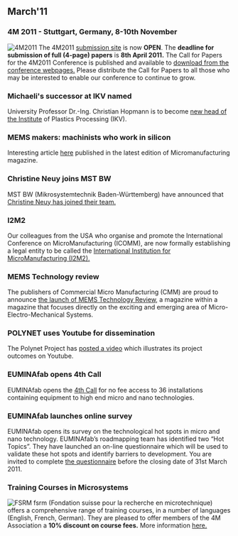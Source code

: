 ## March'11

<!--break-->
### 4M 2011 - Stuttgart, Germany, 8-10th November


![4M2011](/4m-association/assets/images/4m-2011_web1.jpg)
The 4M2011 [submission site](/4m-association/conference/2011/Submission_Guidelines) is now **OPEN**. The **deadline for submission of full (4-page) papers** is **8th April 2011.** The Call for Papers for the 4M2011 Conference is published and available to [download from the conference webpages.](/4m-association/conference/2011/Call_for_Papers) Please distribute the Call for Papers to all those who may be interested to enable our conference to continue to grow.   
     
### Michaeli's successor at IKV named

University Professor Dr.-Ing. Christian Hopmann is to become [new head of the Institute](/4m-association/content/Michaelis-successor-IKV-named) of Plastics Processing (IKV).  
   
### MEMS makers: machinists who work in silicon

Interesting article [here](/4m-association/content/MEMS-makers-machinists-who-work-silicon) published in the latest edition of Micromanufacturing magazine.  

### Christine Neuy joins MST BW

MST BW (Mikrosystemtechnik Baden-Württemberg) have announced that [Christine Neuy has joined their team.](/4m-association/content/Christine-Neuy-joins-MST-BW)  
  
### I2M2

Our colleagues from the USA who organise and promote the International Conference on MicroManufacturing (ICOMM), are now formally establishing a legal entity to be called the [International Institution for MicroManufacturing (I2M2).](http://i2m2.northwestern.edu/index.php)  
   
### MEMS Technology review

The publishers of Commercial Micro Manufacturing (CMM) are proud to announce [the launch of MEMS Technology Review,](http://www.micromanu.com/x/guideArchiveArticle.html?id=1941) a magazine within a magazine that focuses directly on the exciting and emerging area of Micro- Electro-Mechanical Systems.     
  
### POLYNET uses Youtube for dissemination

The Polynet Project has [posted a video](/4m-association/content/POLYNET-uses-YouTube-platform-dissemination) which illustrates its project outcomes on Youtube.
  
### EUMINAfab opens 4th Call

EUMINAfab opens the [4th Call](/4m-association/content/EUMINAfab-opens-4th-Call) for no fee access to 36 installations containing equipment to high end micro and nano technologies.  
  
### EUMINAfab launches online survey

EUMINAfab opens its survey on the technological hot spots in micro and nano technology. 
EUMINAfab’s roadmapping team has identified two “Hot Topics”. They have launched an on-line questionnaire which will be used to validate these hot spots and identify barriers to development. You are invited to complete [the questionnaire](http://www.euminafab.eu/index.php/activities/roadmapping-questionnaire) before the closing date of 31st March 2011.
  
### Training Courses in Microsystems

![FSRM](/4m-association/assets/images/FSRM_LOGO_web.gif)
fsrm (Fondation suisse pour la recherche en microtechnique) offers a comprehensive range of training courses, in a number of languages (English, French, German). They are pleased to offer members of the 4M Association a <b>10% discount on course fees.</b> More information [here.](/4m-association/content/fsrm-training-courses)